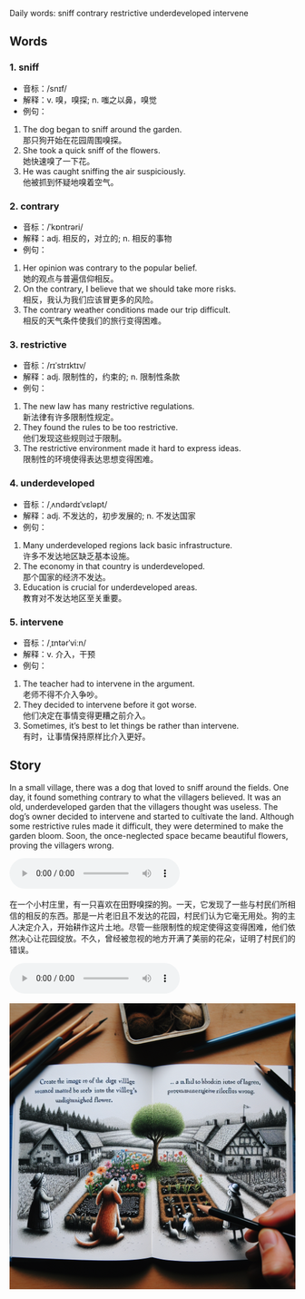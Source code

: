 Daily words: sniff contrary restrictive underdeveloped intervene

## Words
### 1. sniff
- 音标：/snɪf/ <span style="cursor: pointer;" onclick="document.getElementById('audio-player-1').play()"><i class="fas fa-volume-up"></i></span>
<audio id="audio-player-1" src="audios/words/sniff.mp3" style="display:none;"></audio>
- 解释：v. 嗅，嗅探; n. 嗤之以鼻，嗅觉
- 例句：
1. The dog began to sniff around the garden.  
那只狗开始在花园周围嗅探。  
2. She took a quick sniff of the flowers.  
她快速嗅了一下花。  
3. He was caught sniffing the air suspiciously.  
他被抓到怀疑地嗅着空气。

### 2. contrary
- 音标：/ˈkɒntrəri/ <span style="cursor: pointer;" onclick="document.getElementById('audio-player-2').play()"><i class="fas fa-volume-up"></i></span>
<audio id="audio-player-2" src="audios/words/contrary.mp3" style="display:none;"></audio>
- 解释：adj. 相反的，对立的; n. 相反的事物
- 例句：
1. Her opinion was contrary to the popular belief.  
她的观点与普遍信仰相反。  
2. On the contrary, I believe that we should take more risks.  
相反，我认为我们应该冒更多的风险。  
3. The contrary weather conditions made our trip difficult.  
相反的天气条件使我们的旅行变得困难。

### 3. restrictive
- 音标：/rɪˈstrɪktɪv/ <span style="cursor: pointer;" onclick="document.getElementById('audio-player-3').play()"><i class="fas fa-volume-up"></i></span>
<audio id="audio-player-3" src="audios/words/restrictive.mp3" style="display:none;"></audio>
- 解释：adj. 限制性的，约束的; n. 限制性条款
- 例句：
1. The new law has many restrictive regulations.  
新法律有许多限制性规定。  
2. They found the rules to be too restrictive.  
他们发现这些规则过于限制。  
3. The restrictive environment made it hard to express ideas.  
限制性的环境使得表达思想变得困难。

### 4. underdeveloped
- 音标：/ˌʌndərdɪˈvɛləpt/ <span style="cursor: pointer;" onclick="document.getElementById('audio-player-4').play()"><i class="fas fa-volume-up"></i></span>
<audio id="audio-player-4" src="audios/words/underdeveloped.mp3" style="display:none;"></audio>
- 解释：adj. 不发达的，初步发展的; n. 不发达国家
- 例句：
1. Many underdeveloped regions lack basic infrastructure.  
许多不发达地区缺乏基本设施。  
2. The economy in that country is underdeveloped.  
那个国家的经济不发达。  
3. Education is crucial for underdeveloped areas.  
教育对不发达地区至关重要。

### 5. intervene
- 音标：/ˌɪntərˈviːn/ <span style="cursor: pointer;" onclick="document.getElementById('audio-player-5').play()"><i class="fas fa-volume-up"></i></span>
<audio id="audio-player-5" src="audios/words/intervene.mp3" style="display:none;"></audio>
- 解释：v. 介入，干预
- 例句：
1. The teacher had to intervene in the argument.  
老师不得不介入争吵。  
2. They decided to intervene before it got worse.  
他们决定在事情变得更糟之前介入。  
3. Sometimes, it’s best to let things be rather than intervene.  
有时，让事情保持原样比介入更好。

## Story
In a small village, there was a dog that loved to sniff around the fields. One day, it found something contrary to what the villagers believed. It was an old, underdeveloped garden that the villagers thought was useless. The dog’s owner decided to intervene and started to cultivate the land. Although some restrictive rules made it difficult, they were determined to make the garden bloom. Soon, the once-neglected space became beautiful flowers, proving the villagers wrong.

<audio controls>
  <source src="https://files.dwong.top/story/2024-08-21-english.mp3" type="audio/mpeg">
  你的浏览器不支持音频元素。
</audio>
  

在一个小村庄里，有一只喜欢在田野嗅探的狗。一天，它发现了一些与村民们所相信的相反的东西。那是一片老旧且不发达的花园，村民们认为它毫无用处。狗的主人决定介入，开始耕作这片土地。尽管一些限制性的规定使得这变得困难，他们依然决心让花园绽放。不久，曾经被忽视的地方开满了美丽的花朵，证明了村民们的错误。

<audio controls>
  <source src="https://files.dwong.top/story/2024-08-21-chinese.mp3" type="audio/mpeg">
  你的浏览器不支持音频元素。
</audio>
  

![story](./images/2024-08-21.png)

